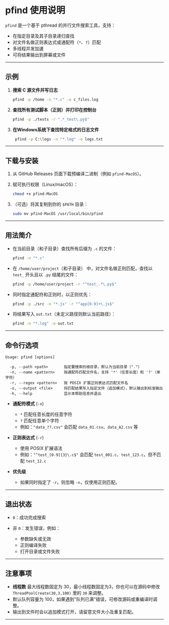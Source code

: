 # pfind 使用说明

`pfind` 是一个基于 pthread 的并行文件搜索工具，支持：  
- 在指定目录及其子目录递归查找  
- 对文件名做正则表达式或通配符（`*`、`?`）匹配  
- 多线程并发加速  
- 可将结果输出到屏幕或文件  

---

## 示例

1. **搜索 C 源文件并写日志**

   ```bash
   pfind -p /home -n "*.c" -o c_files.log
   ```

2. **查找所有测试脚本（正则）并打印在控制台**

   ```bash
   pfind -p ./tests -r ".*_test\.py$"
   ```
   
3. **在Windows系统下查找特定格式的日志文件**

   ```bash
    pfind -p C:\logs -n "*.log" -o logs.txt
    ```
   
---

## 下载与安装

1. 从 GitHub Releases 页面下载预编译二进制（例如 `pfind-MacOS`）。  
2. 赋可执行权限（Linux/macOS）：

   ```bash
   chmod +x pfind-MacOS
   ```
3. （可选）将其复制到你的 `$PATH` 目录：

   ```bash
   sudo mv pfind-MacOS /usr/local/bin/pfind
   ```

---

## 用法简介

* 在当前目录（和子目录）查找所有后缀为 `.c` 的文件：

  ```bash
  pfind -n "*.c"
  ```
* 在 `/home/user/project`（和子目录） 中，对文件名做正则匹配，查找以 `test_` 开头且以 `.py` 结尾的文件：

  ```bash
  pfind -p /home/user/project -r "^test_.*\.py$"
  ```
* 同时指定通配符和正则时，以正则优先：

  ```bash
  pfind -p ./src -n "*.js" -r "^app[0-9]+\.js$"
  ```
* 将结果写入 `out.txt`（未定义路径则默认当前路径）：

  ```bash
  pfind -n "*.log" -o out.txt
  ```

---

## 命令行选项

```text
Usage: pfind [options]

  -p, --path <path>       指定要搜索的根目录，默认为当前目录（"."）
  -n, --name <pattern>    按通配符匹配文件名，支持 '*'（任意长度）和 '?'（单字符）
  -r, --regex <pattern>   按 POSIX 扩展正则表达式匹配文件名
  -o, --output <file>     将匹配结果写入指定文件（追加模式），默认输出到标准输出
  -h, --help              显示本帮助信息并退出
```

* **通配符模式** (`-n`)

    * `*` 匹配任意长度的任意字符
    * `?` 匹配任意单个字符
    * 例如：`"data_??.csv"` 会匹配 `data_01.csv`、`data_A2.csv` 等

* **正则表达式** (`-r`)

    * 使用 POSIX 扩展语法
    * 例如：`"^test_[0-9]{3}\.c$"` 会匹配 `test_001.c`、`test_123.c`，但不匹配 `test_12.c`

* **优先级**

    * 如果同时指定了 `-r`，则忽略 `-n`，仅使用正则匹配。

---

## 退出状态

* `0`：成功完成搜索
* 非 `0`：发生错误，例如：

    * 参数缺失或无效
    * 正则编译失败
    * 打开目录或文件失败

---

## 注意事项

* **线程数** 最大线程数固定为 30，最小线程数固定为3，你也可以在源码中修改 `ThreadPoolCreate(30,3,100)` 里的 `30` 来调整。
* 默认队列容量为 100，如果遇到“队列已满”错误，可修改源码或重编译时调整。
* 输出到文件时会以追加模式打开，请留意文件大小及重复匹配。

---